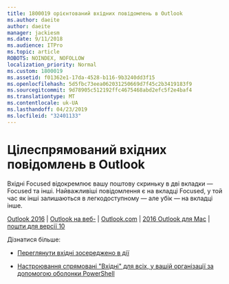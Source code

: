 ```yaml
---
title: 1800019 орієнтований вхідних повідомлень в Outlook
ms.author: daeite
author: daeite
manager: jackiesm
ms.date: 9/11/2018
ms.audience: ITPro
ms.topic: article
ROBOTS: NOINDEX, NOFOLLOW
localization_priority: Normal
ms.custom: 1800019
ms.assetid: f01362e1-17da-4528-b116-9b3240dd3f15
ms.openlocfilehash: 5d5fbc73eea062031250669d7f45c2b3419183f9
ms.sourcegitcommit: 9d78905c512192ffc4675468abd2efc5f2e4baf4
ms.translationtype: MT
ms.contentlocale: uk-UA
ms.lasthandoff: 04/23/2019
ms.locfileid: "32401133"
---
```

# <a name="focused-inbox-in-outlook"></a>Цілеспрямований вхідних повідомлень в Outlook

Вхідні Focused відокремлює вашу поштову скриньку в дві вкладки — Focused та інші. Найважливіші повідомлення є на вкладці Focused, у той час як інші залишаються в легкодоступному — але убік — на вкладці інше.
  
[Outlook 2016](https://go.microsoft.com/fwlink/p/?linkid=2002112&amp;clcid=0x409) | [Outlook на веб-](https://go.microsoft.com/fwlink/p/?linkid=2002113&amp;clcid=0x409) | [Outlook.com](https://go.microsoft.com/fwlink/p/?linkid=2002012&amp;clcid=0x409) | [2016 Outlook для Mac](https://go.microsoft.com/fwlink/p/?linkid=2002013&amp;clcid=0x409) | [пошти для версії 10](https://go.microsoft.com/fwlink/p/?linkid=2001919&amp;clcid=0x409)
  
Дізнатися більше:
  
- [Переглянути вхідні зосереджено в дії](https://go.microsoft.com/fwlink/p/?linkid=2002212&amp;clcid=0x409)
    
- [Настроювання спрямовані "Вхідні" для всіх, у вашій організації за допомогою оболонки PowerShell](https://go.microsoft.com/fwlink/p/?linkid=2002308&amp;clcid=0x409)
    

